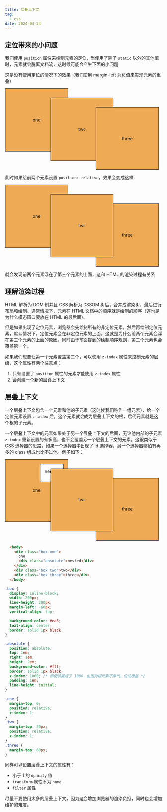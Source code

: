 ```yaml
---
title: 层叠上下文
tag:
  - css
date: 2024-04-24
---
```


## 定位带来的小问题

我们使用 `position` 属性来控制元素的定位，当使用了除了 `static` 以外的其他值时，元素就会脱离文档流，这时候可能会产生下面的小问题

这是没有使用定位的情况下的效果（我们使用 margin-left 为负值来实现元素的重叠）

<div class="box one" style="display: inline-block; width: 200px; line-height: 200px; vertical-align: top; background-color: #ea5; text-align: center; border: solid 1px black; margin-top: 0;">one</div>
<div class="box two" style="display: inline-block; width: 200px; line-height: 200px; margin-left: -60px; vertical-align: top; background-color: #ea5; text-align: center; border: solid 1px black; margin-top: 30px;">two</div>
<div class="box three" style="display: inline-block; width: 200px; line-height: 200px; margin-left: -60px; vertical-align: top; background-color: #ea5; text-align: center; border: solid 1px black; margin-top: 60px;">three</div>

此时如果给前两个元素设置 `position: relative`，效果会变成这样

<div class="box one" style="display: inline-block; width: 200px; line-height: 200px; vertical-align: top; background-color: #ea5; text-align: center; border: solid 1px black; margin-top: 0; position: relative;">one</div>
<div class="box two" style="display: inline-block; width: 200px; line-height: 200px; margin-left: -60px; vertical-align: top; background-color: #ea5; text-align: center; border: solid 1px black; margin-top: 30px; position: relative;">two</div>
<div class="box three" style="display: inline-block; width: 200px; line-height: 200px; margin-left: -60px; vertical-align: top; background-color: #ea5; text-align: center; border: solid 1px black; margin-top: 60px;">three</div>

就会发现前两个元素浮在了第三个元素的上面，这和 HTML 的渲染过程有关系

## 理解渲染过程

HTML 解析为 DOM 树并且 CSS 解析为 CSSOM 树后，合并成渲染树，最后进行布局和绘制。通常情况下，元素在 HTML 文档中的顺序就是绘制的顺序（这也是为什么模态窗口要放在 HTML 的最后面）。

但是如果出现了定位元素，浏览器会先绘制所有的非定位元素，然后再绘制定位元素，默认情况下，定位元素会在非定位元素的上面，这就是为什么前两个元素会浮在第三个元素的上面的原因。同时由于前面提到的绘制顺序规则，第二个元素也会覆盖第一个。

如果我们想要让第一个元素覆盖第二个，可以使用 `z-index` 属性来控制元素的层级，这个属性有两个注意点：

1. 只有设置了 `position` 属性的元素才能使用 `z-index` 属性
2. 会创建一个新的层叠上下文

## 层叠上下文

一个层叠上下文包含一个元素和他的子元素（这时候我们称作一组元素），给一个定位元素设置 `z-index` 后，这个元素就会成为层叠上下文的根，后代元素就是这个根的子元素。

一个层叠上下文中的元素如果处于另一个层叠上下文的后面，无论他内部的子元素 `z-index` 重新设置的有多高，也不会覆盖另一个层叠上下文的元素。这很类似于 CSS 选择器的思路，如果一个选择器中出现了 id 选择器，另一个选择器哪怕有再多的 class 组成也比不过他。例子如下：


<div class="box one" style="display: inline-block; width: 200px; line-height: 200px; vertical-align: top; background-color: #ea5; text-align: center; border: solid 1px black; margin-top: 0; position: relative; z-index: 1;">
  one
  <div class="absolute" style="position: absolute; top: 1em; right: 1em; height: 2em; background-color: #fff; border: solid 1px black; z-index: 1000; padding: 1em; line-height: initial;">nested</div>
</div>
<div class="box two" style="display: inline-block; width: 200px; line-height: 200px; margin-left: -60px; vertical-align: top; background-color: #ea5; text-align: center; border: solid 1px black; margin-top: 30px; position: relative; z-index: 1;">two</div>
<div class="box three" style="display: inline-block; width: 200px; line-height: 200px; margin-left: -60px; vertical-align: top; background-color: #ea5; text-align: center; border: solid 1px black; margin-top: 60px;">three</div>

```html
  <body>
    <div class="box one">
      one
      <div class="absolute">nested</div>
    </div>
    <div class="box two">two</div>
    <div class="box three">three</div>
  </body>
```

```css
.box {
  display: inline-block;
  width: 200px;
  line-height: 200px;
  margin-left: -60px;
  vertical-align: top;

  background-color: #ea5;
  text-align: center;
  border: solid 1px black;
}

.absolute {
  position: absolute;
  top: 1em;
  right: 1em;
  height: 2em;
  background-color: #fff;
  border: solid 1px black;
  z-index: 1000; /* 即使设置成了 1000，也因为根元素不争气，没法覆盖 */
  padding: 1em;
  line-height: initial;
}

.one {
  margin-top: 0;
  position: relative;
  z-index: 1;
}
.two {
  margin-top: 30px;
  position: relative;
  z-index: 1;
}
.three {
  margin-top: 60px;
}
```

同样可以设置层叠上下文的属性有：

- 小于 1 的 `opacity` 值
- `transform` 属性不为 `none`
- `filter` 属性

尽量不要使用太多的层叠上下文，因为这会增加浏览器的渲染负担，同时也会增加维护的难度。
